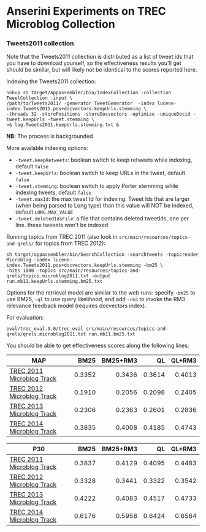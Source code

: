 # Anserini Experiments on TREC Microblog Collection


### Tweets2011 collection

Note that the Tweets2011 collection is distributed as a list of tweet ids that you have to download yourself, so the 
effectiveness results you'll get should be similar, but will likely not be identical to the scores reported here.

Indexing the Tweets2011 collection:

```
nohup sh target/appassembler/bin/IndexCollection -collection TweetCollection -input \
/path/to/Tweets2011/ -generator TweetGenerator  -index lucene-index.Tweets2011.pos+docvectors.keepUrls.stemming \
-threads 32 -storePositions -storeDocvectors -optimize -uniqueDocid -tweet.keepUrls -tweet.stemming \
>& log.Tweets2011.keepUrls.stemming.txt &
```
__NB:__ The process is backgrounded

More available indexing options:
* `-tweet.keepRetweets`: boolean switch to keep retweets while indexing, default `false`
* `-tweet.keepUrls`: boolean switch to keep URLs in the tweet, default `false`
* `-tweet.stemming`: boolean switch to apply Porter stemming while indexing tweets, default `false`
* `-tweet.maxId`: the max tweet Id for indexing. Tweet Ids that are larger (when being parsed to Long type) than this value will NOT be indexed, default `LONG.MAX_VALUE`
* `-tweet.deletedIdsFile`: a file that contains deleted tweetIds, one per line. these tweeets won't be indexed

Running topics from TREC 2011 (also look in `src/main/resources/topics-and-qrels/` for topics from TREC 2012):

```
sh target/appassembler/bin/SearchCollection -searchtweets -topicreader Microblog -index lucene-index.Tweets2011.pos+docvectors.keepUrls.stemming -bm25 \
-hits 1000 -topics src/main/resources/topics-and-qrels/topics.microblog2011.txt -output run.mb11.keepUrls.stemming.bm25.txt
```

Options for the retrieval model are similar to the web runs: specify `-bm25` to use BM25, `-ql` to use query likelihood,
 and add `-rm3` to invoke the RM3 relevance feedback model (requires docvectors index).

For evaluation:

```
eval/trec_eval.9.0/trec_eval src/main/resources/topics-and-qrels/qrels.microblog2011.txt run.mb11.bm25.txt
```

You should be able to get effectiveness scores along the following lines:

MAP                                                                        | BM25   |BM25+RM3| QL     | QL+RM3 |
---------------------------------------------------------------------------|-------:|-------:|-------:|-------:|
[TREC 2011 Microblog Track](http://trec.nist.gov/data/microblog2011.html)  | 0.3352 | 0.3436 | 0.3614 | 0.4013
[TREC 2012 Microblog Track](http://trec.nist.gov/data/microblog2012.html)  | 0.1910 | 0.2056 | 0.2098 | 0.2405
[TREC 2013 Microblog Track](http://trec.nist.gov/data/microblog2013.html)  | 0.2306 | 0.2363 | 0.2601 | 0.2836
[TREC 2014 Microblog Track](http://trec.nist.gov/data/microblog2014.html)  | 0.3835 | 0.4008 | 0.4185 | 0.4743

P30                                                                        | BM25   |BM25+RM3| QL     | QL+RM3 |
---------------------------------------------------------------------------|-------:|-------:|-------:|-------:|
[TREC 2011 Microblog Track](http://trec.nist.gov/data/microblog2011.html)  | 0.3837 | 0.4129 | 0.4095 | 0.4483
[TREC 2012 Microblog Track](http://trec.nist.gov/data/microblog2012.html)  | 0.3328 | 0.3441 | 0.3322 | 0.3542
[TREC 2013 Microblog Track](http://trec.nist.gov/data/microblog2013.html)  | 0.4222 | 0.4083 | 0.4517 | 0.4733
[TREC 2014 Microblog Track](http://trec.nist.gov/data/microblog2014.html)  | 0.6176 | 0.5958 | 0.6424 | 0.6564

